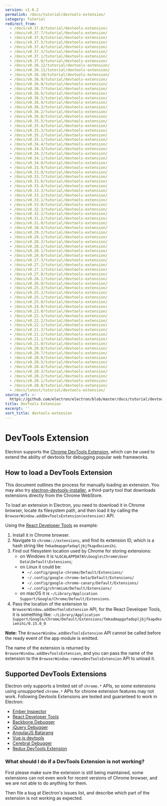 ```yaml
---
version: v1.6.2
permalink: /docs/tutorial/devtools-extension/
category: Tutorial
redirect_from:
  - /docs/v0.37.8/tutorial/devtools-extension/
  - /docs/v0.37.7/tutorial/devtools-extension/
  - /docs/v0.37.6/tutorial/devtools-extension/
  - /docs/v0.37.5/tutorial/devtools-extension/
  - /docs/v0.37.4/tutorial/devtools-extension/
  - /docs/v0.37.3/tutorial/devtools-extension/
  - /docs/v0.37.1/tutorial/devtools-extension/
  - /docs/v0.37.0/tutorial/devtools-extension/
  - /docs/v0.36.12/tutorial/devtools-extension/
  - /docs/v0.36.11/tutorial/devtools-extension/
  - /docs/v0.36.10/tutorial/devtools-extension/
  - /docs/v0.36.9/tutorial/devtools-extension/
  - /docs/v0.36.8/tutorial/devtools-extension/
  - /docs/v0.36.7/tutorial/devtools-extension/
  - /docs/v0.36.6/tutorial/devtools-extension/
  - /docs/v0.36.5/tutorial/devtools-extension/
  - /docs/v0.36.4/tutorial/devtools-extension/
  - /docs/v0.36.3/tutorial/devtools-extension/
  - /docs/v0.36.2/tutorial/devtools-extension/
  - /docs/v0.36.0/tutorial/devtools-extension/
  - /docs/v0.35.5/tutorial/devtools-extension/
  - /docs/v0.35.4/tutorial/devtools-extension/
  - /docs/v0.35.3/tutorial/devtools-extension/
  - /docs/v0.35.2/tutorial/devtools-extension/
  - /docs/v0.35.1/tutorial/devtools-extension/
  - /docs/v0.34.4/tutorial/devtools-extension/
  - /docs/v0.34.3/tutorial/devtools-extension/
  - /docs/v0.34.2/tutorial/devtools-extension/
  - /docs/v0.34.1/tutorial/devtools-extension/
  - /docs/v0.34.0/tutorial/devtools-extension/
  - /docs/v0.33.9/tutorial/devtools-extension/
  - /docs/v0.33.8/tutorial/devtools-extension/
  - /docs/v0.33.7/tutorial/devtools-extension/
  - /docs/v0.33.6/tutorial/devtools-extension/
  - /docs/v0.33.4/tutorial/devtools-extension/
  - /docs/v0.33.3/tutorial/devtools-extension/
  - /docs/v0.33.2/tutorial/devtools-extension/
  - /docs/v0.33.1/tutorial/devtools-extension/
  - /docs/v0.33.0/tutorial/devtools-extension/
  - /docs/v0.32.3/tutorial/devtools-extension/
  - /docs/v0.32.2/tutorial/devtools-extension/
  - /docs/v0.31.2/tutorial/devtools-extension/
  - /docs/v0.31.0/tutorial/devtools-extension/
  - /docs/v0.30.4/tutorial/devtools-extension/
  - /docs/v0.29.2/tutorial/devtools-extension/
  - /docs/v0.29.1/tutorial/devtools-extension/
  - /docs/v0.28.3/tutorial/devtools-extension/
  - /docs/v0.28.2/tutorial/devtools-extension/
  - /docs/v0.28.1/tutorial/devtools-extension/
  - /docs/v0.28.0/tutorial/devtools-extension/
  - /docs/v0.27.3/tutorial/devtools-extension/
  - /docs/v0.27.2/tutorial/devtools-extension/
  - /docs/v0.27.1/tutorial/devtools-extension/
  - /docs/v0.27.0/tutorial/devtools-extension/
  - /docs/v0.26.1/tutorial/devtools-extension/
  - /docs/v0.26.0/tutorial/devtools-extension/
  - /docs/v0.25.3/tutorial/devtools-extension/
  - /docs/v0.25.2/tutorial/devtools-extension/
  - /docs/v0.25.1/tutorial/devtools-extension/
  - /docs/v0.25.0/tutorial/devtools-extension/
  - /docs/v0.24.0/tutorial/devtools-extension/
  - /docs/v0.23.0/tutorial/devtools-extension/
  - /docs/v0.22.3/tutorial/devtools-extension/
  - /docs/v0.22.2/tutorial/devtools-extension/
  - /docs/v0.22.1/tutorial/devtools-extension/
  - /docs/v0.21.3/tutorial/devtools-extension/
  - /docs/v0.21.2/tutorial/devtools-extension/
  - /docs/v0.21.1/tutorial/devtools-extension/
  - /docs/v0.21.0/tutorial/devtools-extension/
  - /docs/v0.20.8/tutorial/devtools-extension/
  - /docs/v0.20.7/tutorial/devtools-extension/
  - /docs/v0.20.6/tutorial/devtools-extension/
  - /docs/v0.20.5/tutorial/devtools-extension/
  - /docs/v0.20.4/tutorial/devtools-extension/
  - /docs/v0.20.3/tutorial/devtools-extension/
  - /docs/v0.20.2/tutorial/devtools-extension/
  - /docs/v0.20.1/tutorial/devtools-extension/
  - /docs/v0.20.0/tutorial/devtools-extension/
  - /docs/latest/tutorial/devtools-extension/
source_url: >-
  https://github.com/electron/electron/blob/master/docs/tutorial/devtools-extension.md
title: DevTools Extension
excerpt: ''
sort_title: devtools-extension
---
```



<!--

Greetings, Electron hacker!

This file is generated automatically, so it should not be edited.

To make changes, head over to the electron/electron repository:

https://github.com/electron/electron/blob/master/docs/tutorial/devtools-extension.md

-->

# DevTools Extension

Electron supports the [Chrome DevTools Extension](https://developer.chrome.com/extensions/devtools), which can be used to extend the ability of devtools for debugging popular web frameworks.

## How to load a DevTools Extension

This document outlines the process for manually loading an extension. You may also try [electron-devtools-installer](https://github.com/GPMDP/electron-devtools-installer), a third-party tool that downloads extensions directly from the Chrome WebStore.

To load an extension in Electron, you need to download it in Chrome browser, locate its filesystem path, and then load it by calling the `BrowserWindow.addDevToolsExtension(extension)` API.

Using the [React Developer Tools](https://chrome.google.com/webstore/detail/react-developer-tools/fmkadmapgofadopljbjfkapdkoienihi) as example:

1.  Install it in Chrome browser.
2.  Navigate to `chrome://extensions`, and find its extension ID, which is a hash string like `fmkadmapgofadopljbjfkapdkoienihi`.
3.  Find out filesystem location used by Chrome for storing extensions:
    *   on Windows it is `%LOCALAPPDATA%\Google\Chrome\User Data\Default\Extensions`;
    *   on Linux it could be:
        *   `~/.config/google-chrome/Default/Extensions/`
        *   `~/.config/google-chrome-beta/Default/Extensions/`
        *   `~/.config/google-chrome-canary/Default/Extensions/`
        *   `~/.config/chromium/Default/Extensions/`
    *   on macOS it is `~/Library/Application Support/Google/Chrome/Default/Extensions`.
4.  Pass the location of the extension to `BrowserWindow.addDevToolsExtension` API, for the React Developer Tools, it is something like: `~/Library/Application Support/Google/Chrome/Default/Extensions/fmkadmapgofadopljbjfkapdkoienihi/0.15.0_0`

**Note:** The `BrowserWindow.addDevToolsExtension` API cannot be called before the ready event of the app module is emitted.

The name of the extension is returned by `BrowserWindow.addDevToolsExtension`, and you can pass the name of the extension to the `BrowserWindow.removeDevToolsExtension` API to unload it.

## Supported DevTools Extensions

Electron only supports a limited set of `chrome.*` APIs, so some extensions using unsupported `chrome.*` APIs for chrome extension features may not work. Following Devtools Extensions are tested and guaranteed to work in Electron:

*   [Ember Inspector](https://chrome.google.com/webstore/detail/ember-inspector/bmdblncegkenkacieihfhpjfppoconhi)
*   [React Developer Tools](https://chrome.google.com/webstore/detail/react-developer-tools/fmkadmapgofadopljbjfkapdkoienihi)
*   [Backbone Debugger](https://chrome.google.com/webstore/detail/backbone-debugger/bhljhndlimiafopmmhjlgfpnnchjjbhd)
*   [jQuery Debugger](https://chrome.google.com/webstore/detail/jquery-debugger/dbhhnnnpaeobfddmlalhnehgclcmjimi)
*   [AngularJS Batarang](https://chrome.google.com/webstore/detail/angularjs-batarang/ighdmehidhipcmcojjgiloacoafjmpfk)
*   [Vue.js devtools](https://chrome.google.com/webstore/detail/vuejs-devtools/nhdogjmejiglipccpnnnanhbledajbpd)
*   [Cerebral Debugger](http://www.cerebraljs.com/documentation/the_debugger)
*   [Redux DevTools Extension](https://chrome.google.com/webstore/detail/redux-devtools/lmhkpmbekcpmknklioeibfkpmmfibljd)

### What should I do if a DevTools Extension is not working?

First please make sure the extension is still being maintained, some extensions can not even work for recent versions of Chrome browser, and we are not able to do anything for them.

Then file a bug at Electron's issues list, and describe which part of the extension is not working as expected.
